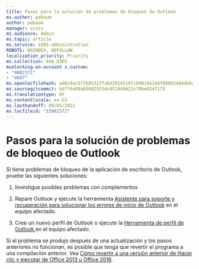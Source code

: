 ```yaml
---
title: Pasos para la solución de problemas de bloqueo de Outlook
ms.author: pebaum
author: pebaum
manager: scotv
ms.audience: Admin
ms.topic: article
ms.service: o365-administration
ROBOTS: NOINDEX, NOFOLLOW
localization_priority: Priority
ms.collection: Adm_O365
munlocking-an-account s.custom:
- "9002371"
- "4607"
ms.openlocfilehash: a00c9ac5ffb8531ffa6d39145107c09014e2b8f890d3e84db6d60fe74f7d5464
ms.sourcegitcommit: b5f7da89a650d2915dc652449623c78be6247175
ms.translationtype: HT
ms.contentlocale: es-ES
ms.lasthandoff: 08/05/2021
ms.locfileid: "53961572"
---
```

# <a name="outlook-crash-troubleshooting-steps"></a>Pasos para la solución de problemas de bloqueo de Outlook

Si tiene problemas de bloqueo de la aplicación de escritorio de Outlook, pruebe las siguientes soluciones:

1. Investigue posibles problemas con complementos

2. Repare Outlook y ejecute la herramienta [Asistente para soporte y recuperación para solucionar los errores de inicio de Outlook](https://aka.ms/SaRA-OutlookWontStart) en el equipo afectado.

3. Cree un nuevo perfil de Outlook o ejecute la [Herramienta de perfil de Outlook ](https://aka.ms/SaRA-OutlookSetupProfile) en el equipo afectado.

Si el problema se produjo después de una actualización y los pasos anteriores no funcionan, es posible que tenga que revertir el programa a una compilación anterior. Vea [Cómo revertir a una versión anterior de Hacer clic y ejecutar de Office 2013 u Office 2016](https://support.microsoft.com/help/2770432).
